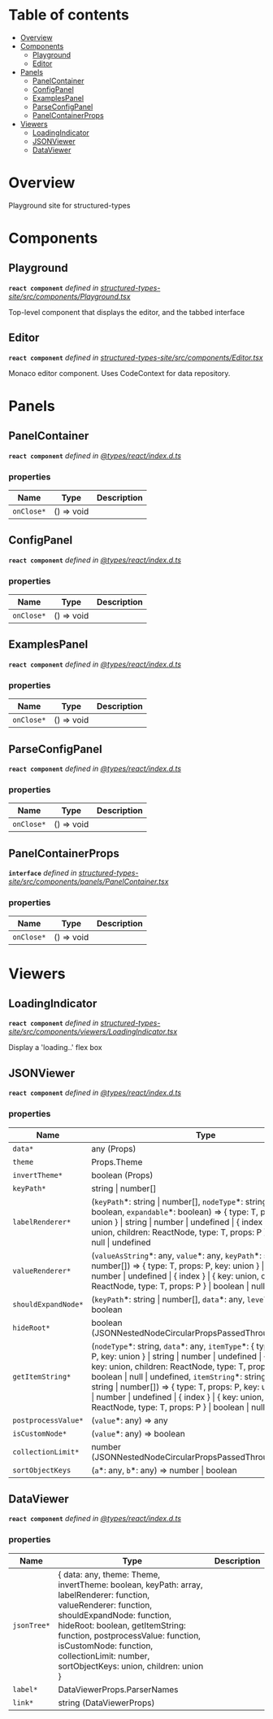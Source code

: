 # Table of contents

-   [Overview](#overview)
-   [Components](#components)
    -   [Playground](#playground)
    -   [Editor](#editor)
-   [Panels](#panels)
    -   [PanelContainer](#panelcontainer)
    -   [ConfigPanel](#configpanel)
    -   [ExamplesPanel](#examplespanel)
    -   [ParseConfigPanel](#parseconfigpanel)
    -   [PanelContainerProps](#panelcontainerprops)
-   [Viewers](#viewers)
    -   [LoadingIndicator](#loadingindicator)
    -   [JSONViewer](#jsonviewer)
    -   [DataViewer](#dataviewer)

# Overview

Playground site for structured-types

# Components

<api-readme files="./src/components/Playground.tsx,./src/components/Editor.tsx"/>

<!-- START-API-README -->

## Playground

**`react component`** _defined in [structured-types-site/src/components/Playground.tsx](https://github.com/ccontrols/structured-types/tree/master/site/src/components/Playground.tsx#L21)_

Top-level component that displays the editor, and the tabbed interface



## Editor

**`react component`** _defined in [structured-types-site/src/components/Editor.tsx](https://github.com/ccontrols/structured-types/tree/master/site/src/components/Editor.tsx#L10)_

Monaco editor component. Uses CodeContext for data repository.



<!-- END-API-README -->

# Panels

<api-readme extract="PanelContainer, ConfigPanel, ExamplesPanel, ParseConfigPanel" files="./src/components/panels/PanelContainer.tsx,./src/components/panels/ConfigPanel.tsx,./src/components/panels/ExamplesPanel.tsx,./src/components/panels/ParseConfigPanel.tsx"/>

<!-- START-API-README -->

## PanelContainer

**`react component`** _defined in [@types/react/index.d.ts](https://github.com/DefinitelyTyped/DefinitelyTyped/tree/master/types/react)_



### **properties**

| Name       | Type       | Description |
| ---------- | ---------- | ----------- |
| `onClose*` | () => void |             |

## ConfigPanel

**`react component`** _defined in [@types/react/index.d.ts](https://github.com/DefinitelyTyped/DefinitelyTyped/tree/master/types/react)_



### **properties**

| Name       | Type       | Description |
| ---------- | ---------- | ----------- |
| `onClose*` | () => void |             |

## ExamplesPanel

**`react component`** _defined in [@types/react/index.d.ts](https://github.com/DefinitelyTyped/DefinitelyTyped/tree/master/types/react)_



### **properties**

| Name       | Type       | Description |
| ---------- | ---------- | ----------- |
| `onClose*` | () => void |             |

## ParseConfigPanel

**`react component`** _defined in [@types/react/index.d.ts](https://github.com/DefinitelyTyped/DefinitelyTyped/tree/master/types/react)_



### **properties**

| Name       | Type       | Description |
| ---------- | ---------- | ----------- |
| `onClose*` | () => void |             |

## PanelContainerProps

**`interface`** _defined in [structured-types-site/src/components/panels/PanelContainer.tsx](https://github.com/ccontrols/structured-types/tree/master/site/src/components/panels/PanelContainer.tsx#L5)_



### **properties**

| Name       | Type       | Description |
| ---------- | ---------- | ----------- |
| `onClose*` | () => void |             |

<!-- END-API-README -->

# Viewers

<api-readme extract="LoadingIndicator,JSONViewer,DataViewer" files="./src/components/viewers/LoadingIndicator.tsx,./src/components/viewers/JSONViewer.tsx,./src/components/viewers/DataViewer.tsx" collectHelpers=false/>

<!-- START-API-README -->

## LoadingIndicator

**`react component`** _defined in [structured-types-site/src/components/viewers/LoadingIndicator.tsx](https://github.com/ccontrols/structured-types/tree/master/site/src/components/viewers/LoadingIndicator.tsx#L7)_

Display a 'loading..' flex box



## JSONViewer

**`react component`** _defined in [@types/react/index.d.ts](https://github.com/DefinitelyTyped/DefinitelyTyped/tree/master/types/react)_



### **properties**

| Name                | Type                                                                                                                                                                                                                                                                                                                                                                                                                                                                  | Description |
| ------------------- | --------------------------------------------------------------------------------------------------------------------------------------------------------------------------------------------------------------------------------------------------------------------------------------------------------------------------------------------------------------------------------------------------------------------------------------------------------------------- | ----------- |
| `data*`             | any (Props)                                                                                                                                                                                                                                                                                                                                                                                                                                                           |             |
| `theme`             | Props.Theme                                                                                                                                                                                                                                                                                                                                                                                                                                                           |             |
| `invertTheme*`      | boolean (Props)                                                                                                                                                                                                                                                                                                                                                                                                                                                       |             |
| `keyPath*`          | string \| number\[]                                                                                                                                                                                                                                                                                                                                                                                                                                                   |             |
| `labelRenderer*`    | (`keyPath`\*: string \| number\[], `nodeType`\*: string, `expanded`\*: boolean, `expandable`\*: boolean) => { type: T, props: P, key: union } \| string \| number \| undefined \| { index } \| { key: union, children: ReactNode, type: T, props: P } \| boolean \| null \| undefined                                                                                                                                                                                 |             |
| `valueRenderer*`    | (`valueAsString`\*: any, `value`\*: any, `keyPath`\*: string \| number\[]) => { type: T, props: P, key: union } \| string \| number \| undefined \| { index } \| { key: union, children: ReactNode, type: T, props: P } \| boolean \| null \| undefined                                                                                                                                                                                                               |             |
| `shouldExpandNode*` | (`keyPath`\*: string \| number\[], `data`\*: any, `level`\*: number) => boolean                                                                                                                                                                                                                                                                                                                                                                                       |             |
| `hideRoot*`         | boolean (JSONNestedNodeCircularPropsPassedThroughJSONTree)                                                                                                                                                                                                                                                                                                                                                                                                            |             |
| `getItemString*`    | (`nodeType`\*: string, `data`\*: any, `itemType`\*: { type: T, props: P, key: union } \| string \| number \| undefined \| { index } \| { key: union, children: ReactNode, type: T, props: P } \| boolean \| null \| undefined, `itemString`\*: string, `keyPath`\*: string \| number\[]) => { type: T, props: P, key: union } \| string \| number \| undefined \| { index } \| { key: union, children: ReactNode, type: T, props: P } \| boolean \| null \| undefined |             |
| `postprocessValue*` | (`value`\*: any) => any                                                                                                                                                                                                                                                                                                                                                                                                                                               |             |
| `isCustomNode*`     | (`value`\*: any) => boolean                                                                                                                                                                                                                                                                                                                                                                                                                                           |             |
| `collectionLimit*`  | number (JSONNestedNodeCircularPropsPassedThroughJSONTree)                                                                                                                                                                                                                                                                                                                                                                                                             |             |
| `sortObjectKeys`    | (`a`\*: any, `b`\*: any) => number \| boolean                                                                                                                                                                                                                                                                                                                                                                                                                         |             |

## DataViewer

**`react component`** _defined in [@types/react/index.d.ts](https://github.com/DefinitelyTyped/DefinitelyTyped/tree/master/types/react)_



### **properties**

| Name        | Type                                                                                                                                                                                                                                                                                                             | Description |
| ----------- | ---------------------------------------------------------------------------------------------------------------------------------------------------------------------------------------------------------------------------------------------------------------------------------------------------------------- | ----------- |
| `jsonTree*` | { data: any, theme: Theme, invertTheme: boolean, keyPath: array, labelRenderer: function, valueRenderer: function, shouldExpandNode: function, hideRoot: boolean, getItemString: function, postprocessValue: function, isCustomNode: function, collectionLimit: number, sortObjectKeys: union, children: union } |             |
| `label*`    | DataViewerProps.ParserNames                                                                                                                                                                                                                                                                                      |             |
| `link*`     | string (DataViewerProps)                                                                                                                                                                                                                                                                                         |             |

<!-- END-API-README -->
